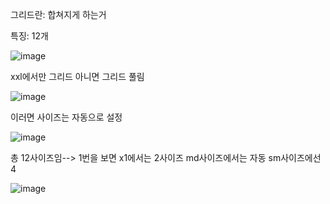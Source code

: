 그리드란: 합쳐지게 하는거

특징: 12개

![image](https://user-images.githubusercontent.com/108928206/191013189-cba46b8d-2839-42d7-8b32-581b3e319a8b.png)

xxl에서만 그리드 아니면 그리드 풀림

![image](https://user-images.githubusercontent.com/108928206/191013263-051c0db6-5bf3-4f8b-af23-09b566f2bfb0.png)

이러면 사이즈는 자동으로 설정

![image](https://user-images.githubusercontent.com/108928206/191013315-e3b29283-7251-465c-bdd9-7c44f2fac842.png)

총 12사이즈임--> 1번을 보면 x1에서는 2사이즈 md사이즈에서는 자동 sm사이즈에선 4

![image](https://user-images.githubusercontent.com/108928206/191013442-fbad3055-f856-4a27-ab5b-955f2a882c69.png)

